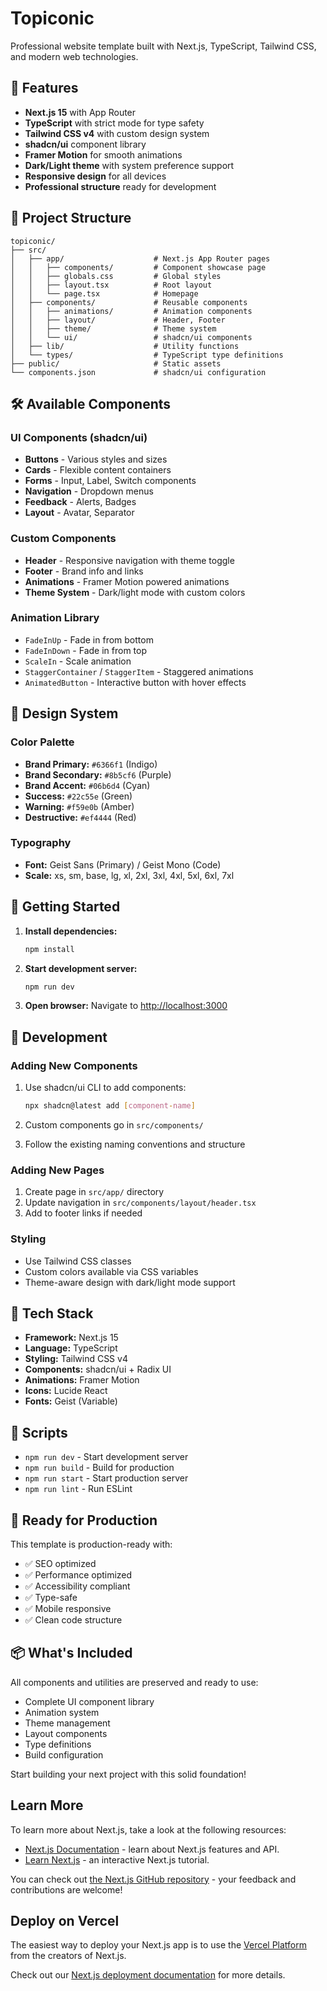 # Topiconic

Professional website template built with Next.js, TypeScript, Tailwind CSS, and modern web technologies.

## 🚀 Features

- **Next.js 15** with App Router
- **TypeScript** with strict mode for type safety
- **Tailwind CSS v4** with custom design system
- **shadcn/ui** component library
- **Framer Motion** for smooth animations
- **Dark/Light theme** with system preference support
- **Responsive design** for all devices
- **Professional structure** ready for development

## 📁 Project Structure

```
topiconic/
├── src/
│   ├── app/                    # Next.js App Router pages
│   │   ├── components/         # Component showcase page
│   │   ├── globals.css         # Global styles
│   │   ├── layout.tsx          # Root layout
│   │   └── page.tsx            # Homepage
│   ├── components/             # Reusable components
│   │   ├── animations/         # Animation components
│   │   ├── layout/             # Header, Footer
│   │   ├── theme/              # Theme system
│   │   └── ui/                 # shadcn/ui components
│   ├── lib/                    # Utility functions
│   └── types/                  # TypeScript type definitions
├── public/                     # Static assets
└── components.json             # shadcn/ui configuration
```

## 🛠 Available Components

### UI Components (shadcn/ui)
- **Buttons** - Various styles and sizes
- **Cards** - Flexible content containers
- **Forms** - Input, Label, Switch components
- **Navigation** - Dropdown menus
- **Feedback** - Alerts, Badges
- **Layout** - Avatar, Separator

### Custom Components
- **Header** - Responsive navigation with theme toggle
- **Footer** - Brand info and links
- **Animations** - Framer Motion powered animations
- **Theme System** - Dark/light mode with custom colors

### Animation Library
- `FadeInUp` - Fade in from bottom
- `FadeInDown` - Fade in from top
- `ScaleIn` - Scale animation
- `StaggerContainer` / `StaggerItem` - Staggered animations
- `AnimatedButton` - Interactive button with hover effects

## 🎨 Design System

### Color Palette
- **Brand Primary:** `#6366f1` (Indigo)
- **Brand Secondary:** `#8b5cf6` (Purple)
- **Brand Accent:** `#06b6d4` (Cyan)
- **Success:** `#22c55e` (Green)
- **Warning:** `#f59e0b` (Amber)
- **Destructive:** `#ef4444` (Red)

### Typography
- **Font:** Geist Sans (Primary) / Geist Mono (Code)
- **Scale:** xs, sm, base, lg, xl, 2xl, 3xl, 4xl, 5xl, 6xl, 7xl

## 🚀 Getting Started

1. **Install dependencies:**
   ```bash
   npm install
   ```

2. **Start development server:**
   ```bash
   npm run dev
   ```

3. **Open browser:**
   Navigate to [http://localhost:3000](http://localhost:3000)

## 📝 Development

### Adding New Components

1. Use shadcn/ui CLI to add components:
   ```bash
   npx shadcn@latest add [component-name]
   ```

2. Custom components go in `src/components/`

3. Follow the existing naming conventions and structure

### Adding New Pages

1. Create page in `src/app/` directory
2. Update navigation in `src/components/layout/header.tsx`
3. Add to footer links if needed

### Styling

- Use Tailwind CSS classes
- Custom colors available via CSS variables
- Theme-aware design with dark/light mode support

## 🔧 Tech Stack

- **Framework:** Next.js 15
- **Language:** TypeScript
- **Styling:** Tailwind CSS v4
- **Components:** shadcn/ui + Radix UI
- **Animations:** Framer Motion
- **Icons:** Lucide React
- **Fonts:** Geist (Variable)

## 📄 Scripts

- `npm run dev` - Start development server
- `npm run build` - Build for production
- `npm run start` - Start production server
- `npm run lint` - Run ESLint

## 🎯 Ready for Production

This template is production-ready with:
- ✅ SEO optimized
- ✅ Performance optimized
- ✅ Accessibility compliant
- ✅ Type-safe
- ✅ Mobile responsive
- ✅ Clean code structure

## 📦 What's Included

All components and utilities are preserved and ready to use:
- Complete UI component library
- Animation system
- Theme management
- Layout components
- Type definitions
- Build configuration

Start building your next project with this solid foundation!

## Learn More

To learn more about Next.js, take a look at the following resources:

- [Next.js Documentation](https://nextjs.org/docs) - learn about Next.js features and API.
- [Learn Next.js](https://nextjs.org/learn) - an interactive Next.js tutorial.

You can check out [the Next.js GitHub repository](https://github.com/vercel/next.js) - your feedback and contributions are welcome!

## Deploy on Vercel

The easiest way to deploy your Next.js app is to use the [Vercel Platform](https://vercel.com/new?utm_medium=default-template&filter=next.js&utm_source=create-next-app&utm_campaign=create-next-app-readme) from the creators of Next.js.

Check out our [Next.js deployment documentation](https://nextjs.org/docs/app/building-your-application/deploying) for more details.
